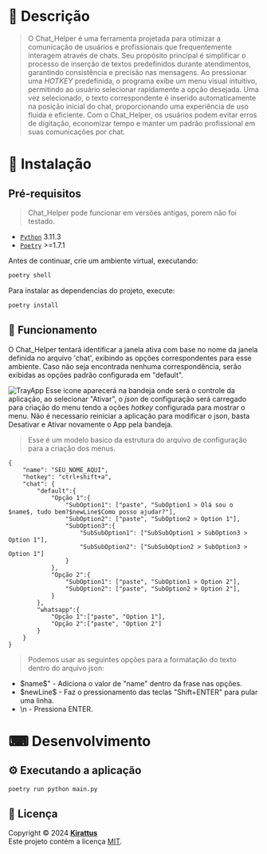 # 📝 Descrição

> O Chat_Helper é uma ferramenta projetada para otimizar a comunicação de usuários e profissionais que frequentemente interagem através de chats. Seu propósito principal é simplificar o processo de inserção de textos predefinidos durante atendimentos, garantindo consistência e precisão nas mensagens. Ao pressionar uma *HOTKEY* predefinida, o programa exibe um menu visual intuitivo, permitindo ao usuário selecionar rapidamente a opção desejada. Uma vez selecionado, o texto correspondente é inserido automaticamente na posição inicial do chat, proporcionando uma experiência de uso fluida e eficiente. Com o Chat_Helper, os usuários podem evitar erros de digitação, economizar tempo e manter um padrão profissional em suas comunicações por chat.

# 🧰 Instalação

## Pré-requisitos

> Chat_Helper pode funcionar em versões antigas, porem não foi testado.
- [`Python`](https://www.python.org/downloads/release/python-3913) 3.11.3
- [`Poetry`](https://python-poetry.org/docs/#installation) >=1.7.1

Antes de continuar, crie um ambiente virtual, executando:
```bash
poetry shell
```
Para instalar as dependencias do projeto, execute:
```bash
poetry install
```
## 🎯 Funcionamento

O Chat_Helper tentará identificar a janela ativa com base no nome da janela definida no arquivo 'chat', exibindo as opções correspondentes para esse ambiente. Caso não seja encontrada nenhuma correspondência, serão exibidas as opções padrão configurada em "default".


![TrayApp](/src/app.ico) Esse icone aparecerá na bandeja onde será o controle da aplicação, ao selecionar "Ativar", o *json* de configuração será carregado para criação do menu tendo a oções *hotkey* configurada para mostrar o menu.
Não é necessario reiniciar a aplicação para modificar o json, basta Desativar e Ativar novamente o App pela bandeja.

> Esse é um modelo basico da estrutura do arquivo de configuração para a criação dos menus.
```
{
    "name": "SEU_NOME_AQUI",
    "hotkey": "ctrl+shift+a",
    "chat": {
        "default":{
            "Opção 1":{
                "SubOption1": ["paste", "SubOption1 > Olá sou o $name$, tudo bem?$newLine$Como posso ajudar?"],
                "SubOption2": ["paste", "SubOption2 > Option 1"],
                "SubOption3":{
                    "SubSubOption1": ["SubSubOption1 > SubOption3 > Option 1"],
                    "SubSubOption2": ["SubSubOption2 > SubOption3 > Option 1"]
                }
            },
            "Opção 2":{
                "SubOption1": ["paste", "SubOption1 > Option 2"],
                "SubOption2": ["paste", "SubOption2 > Option 2"],
            }
        },
        "whatsapp":{
            "Opção 1":["paste", "Option 1"],
            "Opção 2":["paste", "Option 2"]
        }
    }
}
```


> Podemos usar as seguintes opções para a formatação do texto dentro do arquivo json:
- \$name$" - Adiciona o valor de "name" dentro da frase nas opções.
- \$newLine$ - Faz o pressionamento das teclas "Shift+ENTER" para pular uma linha.
- \\n - Pressiona ENTER.


# ⌨ Desenvolvimento

## ⚙ Executando a aplicação

```bash
poetry run python main.py
```

## 📝 Licença

Copyright © 2024 [**Kirattus**](https://github.com/kirattus)  
Este projeto contém a licença [MIT](https://opensource.org/licenses/MIT).